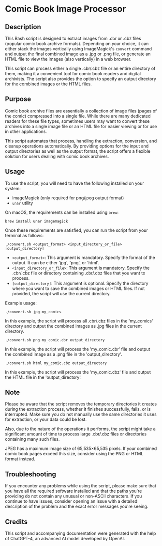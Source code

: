 # Comic Book Image Processor

## Description
This Bash script is designed to extract images from .cbr or .cbz files (popular comic book archive formats). Depending on your choice, it can either stack the images vertically using ImageMagick's `convert` command and output the final combined image as a .jpg or .png file, or generate an HTML file to view the images (also vertically) in a web browser.

This script can process either a single .cbr/.cbz file or an entire directory of them, making it a convenient tool for comic book readers and digital archivists. The script also provides the option to specify an output directory for the combined images or the HTML files.

## Purpose
Comic book archive files are essentially a collection of image files (pages of the comic) compressed into a single file. While there are many dedicated readers for these file types, sometimes users may want to convert these archives into a single image file or an HTML file for easier viewing or for use in other applications.

This script automates that process, handling the extraction, conversion, and cleanup operations automatically. By providing options for the input and output directories as well as the output format, the script offers a flexible solution for users dealing with comic book archives.

## Usage
To use the script, you will need to have the following installed on your system:

- ImageMagick (only required for png/jpeg output format)
- `unar` utility

On macOS, the requirements can be installed using `brew`:
```
brew install unar imagemagick
```

Once these requirements are satisfied, you can run the script from your terminal as follows:

```
./convert.sh <output_format> <input_directory_or_file> [output_directory]
```

- `<output_format>`: This argument is mandatory. Specify the format of the output. It can be either 'jpg', 'png', or 'html'.
- `<input_directory_or_file>`: This argument is mandatory. Specify the .cbr/.cbz file or directory containing .cbr/.cbz files that you want to process.
- `[output_directory]`: This argument is optional. Specify the directory where you want to save the combined images or HTML files. If not provided, the script will use the current directory.

Example usage:

```
./convert.sh jpg my_comics
```

In this example, the script will process all .cbr/.cbz files in the 'my_comics' directory and output the combined images as .jpg files in the current directory.

```
./convert.sh png my_comic.cbr output_directory
```

In this example, the script will process the 'my_comic.cbr' file and output the combined image as a .png file in the 'output_directory'.

```
./convert.sh html my_comic.cbz output_directory
```

In this example, the script will process the 'my_comic.cbz' file and output the HTML file in the 'output_directory'.

## Note
Please be aware that the script removes the temporary directories it creates during the extraction process, whether it finishes successfully, fails, or is interrupted. Make sure you do not manually use the same directories it uses for extraction, or your data could be lost.

Also, due to the nature of the operations it performs, the script might take a significant amount of time to process large .cbr/.cbz files or directories containing many such files.

JPEG has a maximum image size of 65,535×65,535 pixels. If your combined comic book pages exceed this size, consider using the PNG or HTML format instead.

## Troubleshooting
If you encounter any problems while using the script, please make sure that you have all the required software installed and that the paths you're providing do not contain any unusual or non-ASCII characters. If you continue to have issues, consider opening an issue with a detailed description of the problem and the exact error messages you're seeing.

## Credits
This script and accompanying documentation were generated with the help of ChatGPT-4, an advanced AI model developed by OpenAI.